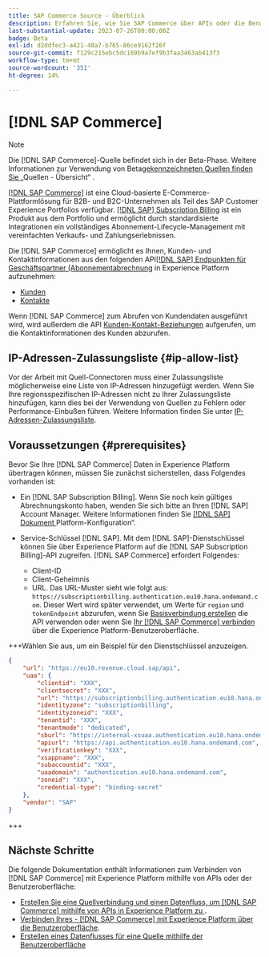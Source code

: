```yaml
---
title: SAP Commerce Source - Überblick
description: Erfahren Sie, wie Sie SAP Commerce über APIs oder die Benutzeroberfläche mit Adobe Experience Platform verbinden.
last-substantial-update: 2023-07-26T00:00:00Z
badge: Beta
exl-id: d2ddfec3-a421-48a7-b765-86ce9162f26f
source-git-commit: f129c215ebc5dc169b9a7ef9b3faa3463ab413f3
workflow-type: tm+mt
source-wordcount: '351'
ht-degree: 14%

---
```


# [!DNL SAP Commerce]

>[!NOTE]
>
>Die [!DNL SAP Commerce]-Quelle befindet sich in der Beta-Phase. Weitere Informationen zur Verwendung von Beta[gekennzeichneten Quellen finden Sie ](../../home.md#terms-and-conditions) „Quellen - Übersicht“ .

[[!DNL SAP Commerce]](https://www.sap.com/india/products/acquired-brands/what-is-hybris.html) ist eine Cloud-basierte E-Commerce-Plattformlösung für B2B- und B2C-Unternehmen als Teil des SAP Customer Experience Portfolios verfügbar. [[!DNL SAP] Subscription Billing](https://www.sap.com/products/financial-management/subscription-billing.html) ist ein Produkt aus dem Portfolio und ermöglicht durch standardisierte Integrationen ein vollständiges Abonnement-Lifecycle-Management mit vereinfachten Verkaufs- und Zahlungserlebnissen.

Die [!DNL SAP Commerce] ermöglicht es Ihnen, Kunden- und Kontaktinformationen aus den folgenden API[[!DNL SAP] Endpunkten für Geschäftspartner (Abonnementabrechnung](https://www.sap.com/products/financial-management/subscription-billing.html) in Experience Platform aufzunehmen:

* [Kunden](https://api.sap.com/api/BusinessPartner_APIs/path/GET_customers)
* [Kontakte](https://api.sap.com/api/BusinessPartner_APIs/path/GET_contacts)

Wenn [!DNL SAP Commerce] zum Abrufen von Kundendaten ausgeführt wird, wird außerdem die API [Kunden-Kontakt-Beziehungen](https://api.sap.com/api/BusinessPartner_APIs/path/GET_relationships-customer-contacts) aufgerufen, um die Kontaktinformationen des Kunden abzurufen.

## IP-Adressen-Zulassungsliste {#ip-allow-list}

Vor der Arbeit mit Quell-Connectoren muss einer Zulassungsliste möglicherweise eine Liste von IP-Adressen hinzugefügt werden. Wenn Sie Ihre regionsspezifischen IP-Adressen nicht zu Ihrer Zulassungsliste hinzufügen, kann dies bei der Verwendung von Quellen zu Fehlern oder Performance-Einbußen führen. Weitere Information finden Sie unter [IP-Adressen-Zulassungsliste](../../ip-address-allow-list.md).

## Voraussetzungen {#prerequisites}

Bevor Sie Ihre [!DNL SAP Commerce] Daten in Experience Platform übertragen können, müssen Sie zunächst sicherstellen, dass Folgendes vorhanden ist:

* Ein [!DNL SAP Subscription Billing]. Wenn Sie noch kein gültiges Abrechnungskonto haben, wenden Sie sich bitte an Ihren [!DNL SAP] Account Manager. Weitere Informationen finden Sie [[!DNL SAP]  Dokument ](https://help.sap.com/doc/5fd179965d5145fbbe7f2a7aa1272338/latest/en-US/PlatformConfiguration.pdf)Platform-Konfiguration“.

* Service-Schlüssel [!DNL SAP]. Mit dem [!DNL SAP]-Dienstschlüssel können Sie über Experience Platform auf die [!DNL SAP Subscription Billing]-API zugreifen. [!DNL SAP Commerce] erfordert Folgendes:
   * Client-ID
   * Client-Geheimnis
   * URL. Das URL-Muster sieht wie folgt aus: `https://subscriptionbilling.authentication.eu10.hana.ondemand.com`. Dieser Wert wird später verwendet, um Werte für `region` und `tokenEndpoint` abzurufen, wenn Sie [Basisverbindung erstellen](../../tutorials/api/create/ecommerce/sap-commerce.md#base-connection) die API verwenden oder wenn Sie [Ihr  [!DNL SAP Commerce]  verbinden](../../tutorials/ui/create/ecommerce/sap-commerce.md#connect-account) über die Experience Platform-Benutzeroberfläche.

+++Wählen Sie aus, um ein Beispiel für den Dienstschlüssel anzuzeigen.

```json
{ 
    "url": "https://eu10.revenue.cloud.sap/api",
    "uaa": {
        "clientid": "XXX",
        "clientsecret": "XXX",
        "url": "https://subscriptionbilling.authentication.eu10.hana.ondemand.com",
        "identityzone": "subscriptionbilling",
        "identityzoneid": "XXX",
        "tenantid": "XXX",
        "tenantmode": "dedicated",
        "sburl": "https://internal-xsuaa.authentication.eu10.hana.ondemand.com",
        "apiurl": "https://api.authentication.eu10.hana.ondemand.com",
        "verificationkey": "XXX",
        "xsappname": "XXX",
        "subaccountid": "XXX",
        "uaadomain": "authentication.eu10.hana.ondemand.com",
        "zoneid": "XXX",
        "credential-type": "binding-secret"
    },
    "vendor": "SAP"
}
```

+++

## Nächste Schritte

Die folgende Dokumentation enthält Informationen zum Verbinden von [!DNL SAP Commerce] mit Experience Platform mithilfe von APIs oder der Benutzeroberfläche:

* [Erstellen Sie eine Quellverbindung und einen Datenfluss, um  [!DNL SAP Commerce]  mithilfe von APIs in Experience Platform zu ](../../tutorials/api/create/ecommerce/sap-commerce.md).
* [Verbinden Ihres - [!DNL SAP Commerce]  mit Experience Platform über die Benutzeroberfläche](../../tutorials/ui/create/ecommerce/sap-commerce.md).
* [Erstellen eines Datenflusses für eine Quelle mithilfe der Benutzeroberfläche](../../tutorials/ui/dataflow/ecommerce.md)
